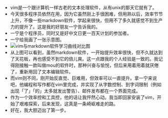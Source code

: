 - vim是一个跟计算机一样古老的文本处理软件，从有unix的那天它就有了。
- 今天很多程序员依然在用，因为它虽然刚上手很困难，但用熟以后，效率节节上升，不像一些markdown软件，学起来很快，但用不了多久就感觉不到生产力的提升了。这是我的好朋友一宁告诉我的。
- 一宁是个程序员，同时又是好中文日更一百天计划的参加者。
- 一宁给我画了一张示意图。
- ![vim与markdown软件学习曲线对比图](https://i.loli.net/2021/05/14/XYrkaxPnA8ty4lq.jpg)
- 从上图可以看到，虽然markdown软件，一开始提升效率很快，但不久就达到了天花板，再也感受不到它的倍儿爽。这一点跟我的个人经验是一致的。我记得刚接触一款叫做mou的软件时，那种兴奋与愉悦，但后来用着用着就厌倦了，重新用回了文本编辑软件。
- 而vim则不同，刚开始反直觉、巨难用，但效率可以一直提升。拿一宁来说吧，他编程和写作都在vim里完成，并实现了从字数控制、到字词限制（例如出现「了」「的」太多就发出警告）、邮件发布都在一个界面完成。
- 作为一个效率控和工具控，他的话让我怦然心动。我当即回家安装了vim，开始了艰难探索，后来发现，这真是一条崎岖难走的路。
- 好在，我大胆迈出了第一步。
